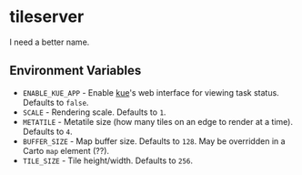 # tileserver

I need a better name.

## Environment Variables

* `ENABLE_KUE_APP` - Enable [kue](https://github.com/LearnBoost/kue)'s web
  interface for viewing task status. Defaults to `false`.
* `SCALE` - Rendering scale. Defaults to `1`.
* `METATILE` - Metatile size (how many tiles on an edge to render at a time).
  Defaults to `4`.
* `BUFFER_SIZE` - Map buffer size. Defaults to `128`.  May be overridden in
  a Carto `map` element (??).
* `TILE_SIZE` - Tile height/width. Defaults to `256`.
